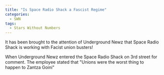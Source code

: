```yaml
---
title: "Is Space Radio Shack a Fascist Regime"
categories:
  - SWN
tags:
  - Stars Without Numbers
---
```


It has been brought to the attention of Underground Newz that Space Radio Shack is working with Facist union busters!

When Underground Newz entered the Space Radio Shack on 3rd street for comment. The employee stated that "Unions were the worst thing to happen to Zantza Goini"

